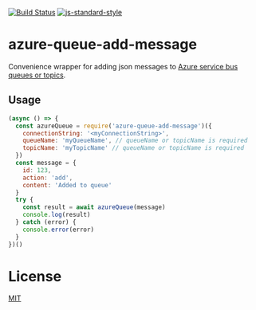 
[![Build Status](https://travis-ci.com/telemark/azure-queue-add-message.svg?branch=master)](https://travis-ci.com/telemarks/azure-queue-add-message)
[![js-standard-style](https://img.shields.io/badge/code%20style-standard-brightgreen.svg?style=flat)](https://github.com/feross/standard)

# azure-queue-add-message

Convenience wrapper for adding json messages to [Azure service bus queues or topics](https://docs.microsoft.com/en-us/azure/service-bus-messaging/).

## Usage

```JavaScript
(async () => {
  const azureQueue = require('azure-queue-add-message')({
    connectionString: '<myConnectionString>',
    queueName: 'myQueueName', // queueName or topicName is required
    topicName: 'myTopicName' // queueName or topicName is required
  })
  const message = {
    id: 123,
    action: 'add',
    content: 'Added to queue'
  }
  try {
    const result = await azureQueue(message)
    console.log(result)
  } catch (error) {
    console.error(error)
  }
})()
```

# License

[MIT](LICENSE)
